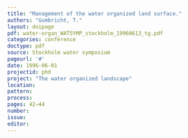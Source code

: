 ```yaml
---
title: "Management of the water organized land surface."
authors: "Gumbricht, T."
layout: doipage
pdf: water-organ_WATSYMP_stockholm_19960613_tg.pdf
categories: conference
doctype: pdf
source: Stockholm water symposium
pageurl: '#'
date: 1996-06-01
projectid: phd
project: "The water organized landscape"
location:
pattern:
process:
pages: 42–44
number:
issue:
editor:
---
```

